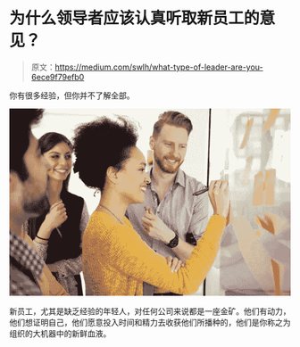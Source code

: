 # 为什么领导者应该认真听取新员工的意见？

> 原文：<https://medium.com/swlh/what-type-of-leader-are-you-6ece9f79efb0>

你有很多经验，但你并不了解全部。

![](img/d536169f5de747997926166a772a3939.png)

新员工，尤其是缺乏经验的年轻人，对任何公司来说都是一座金矿。他们有动力，他们想证明自己，他们愿意投入时间和精力去收获他们所播种的，他们是你称之为组织的大机器中的新鲜血液。